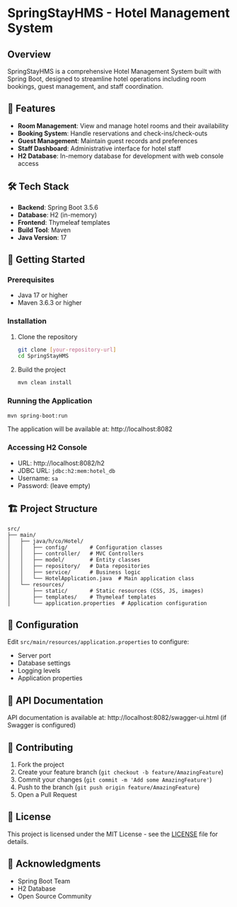 # SpringStayHMS - Hotel Management System

## Overview
SpringStayHMS is a comprehensive Hotel Management System built with Spring Boot, designed to streamline hotel operations including room bookings, guest management, and staff coordination.

## 🚀 Features
- **Room Management**: View and manage hotel rooms and their availability
- **Booking System**: Handle reservations and check-ins/check-outs
- **Guest Management**: Maintain guest records and preferences
- **Staff Dashboard**: Administrative interface for hotel staff
- **H2 Database**: In-memory database for development with web console access

## 🛠️ Tech Stack
- **Backend**: Spring Boot 3.5.6
- **Database**: H2 (in-memory)
- **Frontend**: Thymeleaf templates
- **Build Tool**: Maven
- **Java Version**: 17

## 🚀 Getting Started

### Prerequisites
- Java 17 or higher
- Maven 3.6.3 or higher

### Installation
1. Clone the repository
   ```bash
   git clone [your-repository-url]
   cd SpringStayHMS
   ```

2. Build the project
   ```bash
   mvn clean install
   ```

### Running the Application
```bash
mvn spring-boot:run
```

The application will be available at: http://localhost:8082

### Accessing H2 Console
- URL: http://localhost:8082/h2
- JDBC URL: `jdbc:h2:mem:hotel_db`
- Username: `sa`
- Password: (leave empty)

## 🏗️ Project Structure
```
src/
├── main/
│   ├── java/h/co/Hotel/
│   │   ├── config/       # Configuration classes
│   │   ├── controller/   # MVC Controllers
│   │   ├── model/        # Entity classes
│   │   ├── repository/   # Data repositories
│   │   ├── service/      # Business logic
│   │   └── HotelApplication.java  # Main application class
│   └── resources/
│       ├── static/       # Static resources (CSS, JS, images)
│       ├── templates/    # Thymeleaf templates
│       └── application.properties  # Application configuration
```

## 🔧 Configuration
Edit `src/main/resources/application.properties` to configure:
- Server port
- Database settings
- Logging levels
- Application properties

## 📝 API Documentation
API documentation is available at: http://localhost:8082/swagger-ui.html (if Swagger is configured)

## 🤝 Contributing
1. Fork the project
2. Create your feature branch (`git checkout -b feature/AmazingFeature`)
3. Commit your changes (`git commit -m 'Add some AmazingFeature'`)
4. Push to the branch (`git push origin feature/AmazingFeature`)
5. Open a Pull Request

## 📄 License
This project is licensed under the MIT License - see the [LICENSE](LICENSE) file for details.

## 👏 Acknowledgments
- Spring Boot Team
- H2 Database
- Open Source Community
